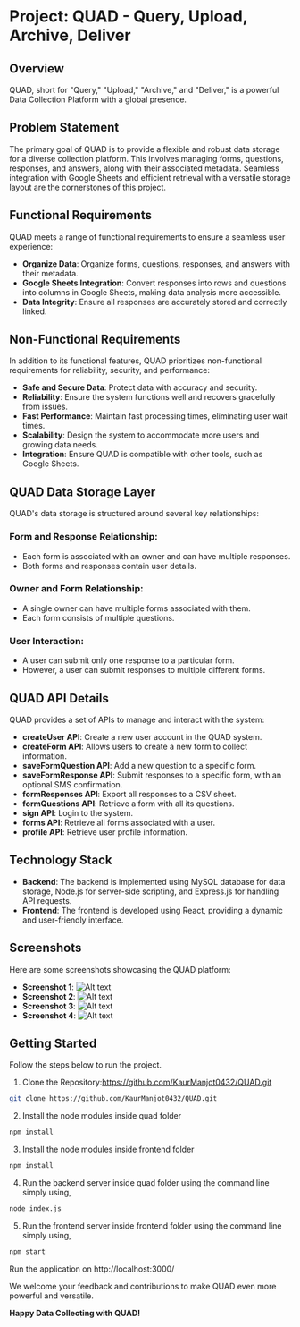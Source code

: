 # Project: QUAD - Query, Upload, Archive, Deliver

## Overview

QUAD, short for "Query," "Upload," "Archive," and "Deliver," is a powerful Data Collection Platform with a global presence.

## Problem Statement

The primary goal of QUAD is to provide a flexible and robust data storage for a diverse collection platform. This involves managing forms, questions, responses, and answers, along with their associated metadata. Seamless integration with Google Sheets and efficient retrieval with a versatile storage layout are the cornerstones of this project.

## Functional Requirements

QUAD meets a range of functional requirements to ensure a seamless user experience:

- **Organize Data**: Organize forms, questions, responses, and answers with their metadata.
- **Google Sheets Integration**: Convert responses into rows and questions into columns in Google Sheets, making data analysis more accessible.
- **Data Integrity**: Ensure all responses are accurately stored and correctly linked.

## Non-Functional Requirements

In addition to its functional features, QUAD prioritizes non-functional requirements for reliability, security, and performance:

- **Safe and Secure Data**: Protect data with accuracy and security.
- **Reliability**: Ensure the system functions well and recovers gracefully from issues.
- **Fast Performance**: Maintain fast processing times, eliminating user wait times.
- **Scalability**: Design the system to accommodate more users and growing data needs.
- **Integration**: Ensure QUAD is compatible with other tools, such as Google Sheets.

## QUAD Data Storage Layer

QUAD's data storage is structured around several key relationships:

### Form and Response Relationship:

- Each form is associated with an owner and can have multiple responses.
- Both forms and responses contain user details.

### Owner and Form Relationship:

- A single owner can have multiple forms associated with them.
- Each form consists of multiple questions.

### User Interaction:

- A user can submit only one response to a particular form.
- However, a user can submit responses to multiple different forms.

## QUAD API Details

QUAD provides a set of APIs to manage and interact with the system:

- **createUser API**: Create a new user account in the QUAD system.
- **createForm API**: Allows users to create a new form to collect information.
- **saveFormQuestion API**: Add a new question to a specific form.
- **saveFormResponse API**: Submit responses to a specific form, with an optional SMS confirmation.
- **formResponses API**: Export all responses to a CSV sheet.
- **formQuestions API**: Retrieve a form with all its questions.
- **sign API**: Login to the system.
- **forms API**: Retrieve all forms associated with a user.
- **profile API**: Retrieve user profile information.

## Technology Stack

- **Backend**: The backend is implemented using MySQL database for data storage, Node.js for server-side scripting, and Express.js for handling API requests.
- **Frontend**: The frontend is developed using React, providing a dynamic and user-friendly interface.

## Screenshots

Here are some screenshots showcasing the QUAD platform:

- **Screenshot 1**: ![Alt text](/public/ss1.png?raw=true "Optional Title")
- **Screenshot 2**: ![Alt text](/public/ss2.png?raw=true "Optional Title")
- **Screenshot 3**: ![Alt text](/public/ss3.png?raw=true "Optional Title")
- **Screenshot 4**: ![Alt text](/public/ss4.png?raw=true "Optional Title")

## Getting Started

Follow the steps below to run the project.

1. Clone the Repository:https://github.com/KaurManjot0432/QUAD.git

```bash
git clone https://github.com/KaurManjot0432/QUAD.git
```

2. Install the node modules inside quad folder

```bash
npm install
```

3. Install the node modules inside frontend folder

```bash
npm install
```
4. Run the backend server inside quad folder using the command line simply using,

```bash
node index.js
```

5. Run the frontend server inside frontend folder using the command line simply using,

```bash
npm start
```

Run the application on http://localhost:3000/



We welcome your feedback and contributions to make QUAD even more powerful and versatile.

**Happy Data Collecting with QUAD!**
